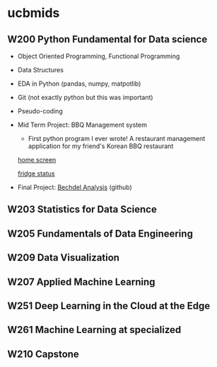 # ucbmids

## W200 Python Fundamental for Data science

- Object Oriented Programming, Functional Programming
- Data Structures
- EDA in Python (pandas, numpy, matpotlib)
- Git (not exactly python but this was important)
- Pseudo-coding
- Mid Term Project: BBQ Management system
    - First python program I ever wrote! A restaurant management application for my friend's Korean BBQ restaurant

    [home screen](./w200/bbq_1.png)

    [fridge status](./w200/bbq_2.png)

- Final Project: [Bechdel Analysis](https://docs.google.com/presentation/d/1vHQwoAiBGeFzBr6I7qQ5OstKaOVww4e4v5RFkw12f6o/edit?usp=sharing) (github)

## W203 Statistics for Data Science

## W205 Fundamentals of Data Engineering

## W209 Data Visualization

## W207 Applied Machine Learning

## W251 Deep Learning in the Cloud at the Edge

## W261 Machine Learning at specialized

## W210 Capstone
